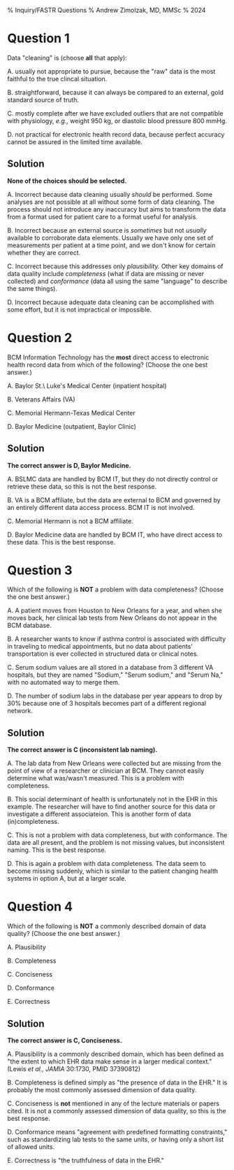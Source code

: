% Inquiry/FASTR Questions
% Andrew Zimolzak, MD, MMSc
% 2024




# Question 1

Data "cleaning" is (choose **all** that apply):

A. usually not appropriate to pursue, because the "raw" data is the most faithful to the true clincal situation.

B. straightforward, because it can always be compared to an external, gold standard source of truth.

C. mostly complete after we have excluded outliers that are not compatible with physiology, *e.g.,* weight 950 kg, or diastolic blood pressure 800 mmHg.

D. not practical for electronic health record data, because perfect accuracy cannot be assured in the limited time available.


## Solution

**None of the choices should be selected.**

A. Incorrect because data cleaning usually *should* be performed. Some analyses are not possible at all without some form of data cleaning. The process should not introduce any inaccuracy but aims to transform the data from a format used for patient care to a format useful for analysis.

B. Incorrect because an external source is *sometimes* but not *usually* available to corroborate data elements. Usually we have only one set of measurements per patient at a time point, and we don't know for certain whether they are correct.

C. Incorrect because this addresses only *plausibility.* Other key domains of data quality include *completeness* (what if data are missing or never collected) and *conformance* (data all using the same "language" to describe the same things).

D. Incorrect because adequate data cleaning can be accomplished with some effort, but it is not impractical or impossible.




# Question 2

BCM Information Technology has the **most** direct access to electronic health record data from which of the following? (Choose the one best answer.)

A. Baylor St.\ Luke's Medical Center (inpatient hospital)

B. Veterans Affairs (VA)

C. Memorial Hermann-Texas Medical Center

D. Baylor Medicine (outpatient, Baylor Clinic)


## Solution

**The correct answer is D, Baylor Medicine.**

A. BSLMC data are handled by BCM IT, but they do not directly control or retrieve these data, so this is not the best response.

B. VA is a BCM affiliate, but the data are external to BCM and governed by an entirely different data access process. BCM IT is not involved.

C. Memorial Hermann is not a BCM affiliate.

D. Baylor Medicine data are handled by BCM IT, who have direct access to these data. This is the best response.




# Question 3

Which of the following is **NOT** a problem with data completeness? (Choose the one best answer.)

A. A patient moves from Houston to New Orleans for a year, and when she moves back, her clinical lab tests from New Orleans do not appear in the BCM database.

B. A researcher wants to know if asthma control is associated with difficulty in traveling to medical appointments, but no data about patients' transportation is ever collected in structured data or clinical notes.

C. Serum sodium values are all stored in a database from 3 different VA hospitals, but they are named "Sodium," "Serum sodium," and "Serum Na," with no automated way to merge them.

D. The number of sodium labs in the database per year appears to drop by 30% because one of 3 hospitals becomes part of a different regional network.


## Solution

**The correct answer is C (inconsistent lab naming).**

A. The lab data from New Orleans were collected but are missing from the point of view of a researcher or clinician at BCM. They cannot easily determine what was/wasn't measured. This is a problem with completeness.

B. This social determinant of health is unfortunately not in the EHR in this example. The researcher will have to find another source for this data or investigate a different associateion. This is another form of data (in)completeness.

C. This is not a problem with data completeness, but with conformance. The data are all present, and the problem is not missing values, but inconsistent naming. This is the best response.

D. This is again a problem with data completeness. The data seem to become missing suddenly, which is similar to the patient changing health systems in option A, but at a larger scale.




# Question 4

Which of the following is **NOT** a commonly described domain of data
quality? (Choose the one best answer.)

A. Plausibility

B. Completeness

C. Conciseness

D. Conformance

E. Correctness


## Solution

**The correct answer is C, Conciseness.**

A. Plausibility is a commonly described domain, which has been defined as "the extent to which EHR data make
sense in a larger medical context." (Lewis *et al., JAMIA* 30:1730, PMID 37390812)

B. Completeness is defined simply as "the presence of data in the
EHR." It is probably the most commonly assessed dimension of data quality.

C. Conciseness is **not** mentioned in any of the lecture materials or papers cited. It is not a commonly assessed dimension of data quality, so this is the best response.

D. Conformance means "agreement with predefined formatting constraints," such as standardizing lab tests to the same units, or having only a short list of allowed units.

E. Correctness is "the truthfulness of data in the EHR."
